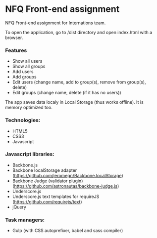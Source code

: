 # NFQ Front-end assignment
NFQ Front-end assignment for Internations team.

To open the application, go to /dist directory and open index.html with a browser.

### Features
* Show all users
* Show all groups
* Add users
* Add groups
* Edit users (change name, add to group(s), remove from group(s), delete)
* Edit groups (change name, delete (if it has no users))

The app saves data localy in Local Storage (thus works offline). It is memory optimized too.

### Technologies:
* HTML5
* CSS3
* Javascript

### Javascript libraries:
* Backbone.js
* Backbone localStorage adapter (https://github.com/jeromegn/Backbone.localStorage)
* Backbone Judge (validator plugin) (https://github.com/astronautas/backbone-judge.js)
* Underscore.js
* Underscore.js text templates for requireJS (https://github.com/requirejs/text)
* jQuery

### Task managers:
* Gulp (with CSS autoprefixer, babel and sass compiler)
